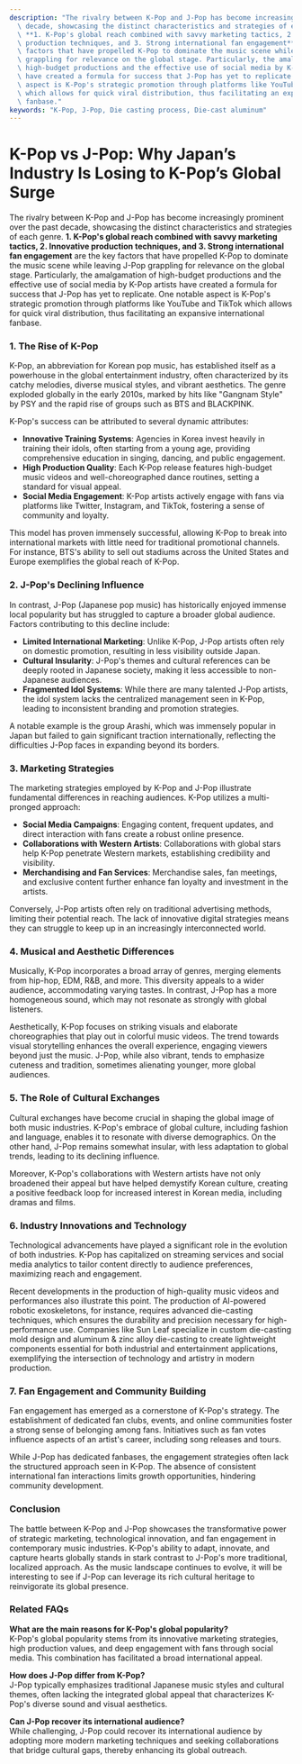 ```yaml
---
description: "The rivalry between K-Pop and J-Pop has become increasingly prominent over the past\
  \ decade, showcasing the distinct characteristics and strategies of each genre.\
  \ **1. K-Pop's global reach combined with savvy marketing tactics, 2. Innovative\
  \ production techniques, and 3. Strong international fan engagement** are the key\
  \ factors that have propelled K-Pop to dominate the music scene while leaving J-Pop\
  \ grappling for relevance on the global stage. Particularly, the amalgamation of\
  \ high-budget productions and the effective use of social media by K-Pop artists\
  \ have created a formula for success that J-Pop has yet to replicate. One notable\
  \ aspect is K-Pop's strategic promotion through platforms like YouTube and TikTok\
  \ which allows for quick viral distribution, thus facilitating an expansive international\
  \ fanbase."
keywords: "K-Pop, J-Pop, Die casting process, Die-cast aluminum"
---
```

# K-Pop vs J-Pop: Why Japan’s Industry Is Losing to K-Pop’s Global Surge

The rivalry between K-Pop and J-Pop has become increasingly prominent over the past decade, showcasing the distinct characteristics and strategies of each genre. **1. K-Pop's global reach combined with savvy marketing tactics, 2. Innovative production techniques, and 3. Strong international fan engagement** are the key factors that have propelled K-Pop to dominate the music scene while leaving J-Pop grappling for relevance on the global stage. Particularly, the amalgamation of high-budget productions and the effective use of social media by K-Pop artists have created a formula for success that J-Pop has yet to replicate. One notable aspect is K-Pop's strategic promotion through platforms like YouTube and TikTok which allows for quick viral distribution, thus facilitating an expansive international fanbase.

### **1. The Rise of K-Pop**

K-Pop, an abbreviation for Korean pop music, has established itself as a powerhouse in the global entertainment industry, often characterized by its catchy melodies, diverse musical styles, and vibrant aesthetics. The genre exploded globally in the early 2010s, marked by hits like "Gangnam Style" by PSY and the rapid rise of groups such as BTS and BLACKPINK.

K-Pop's success can be attributed to several dynamic attributes:

- **Innovative Training Systems**: Agencies in Korea invest heavily in training their idols, often starting from a young age, providing comprehensive education in singing, dancing, and public engagement.
- **High Production Quality**: Each K-Pop release features high-budget music videos and well-choreographed dance routines, setting a standard for visual appeal.
- **Social Media Engagement**: K-Pop artists actively engage with fans via platforms like Twitter, Instagram, and TikTok, fostering a sense of community and loyalty.

This model has proven immensely successful, allowing K-Pop to break into international markets with little need for traditional promotional channels. For instance, BTS's ability to sell out stadiums across the United States and Europe exemplifies the global reach of K-Pop.

### **2. J-Pop's Declining Influence**

In contrast, J-Pop (Japanese pop music) has historically enjoyed immense local popularity but has struggled to capture a broader global audience. Factors contributing to this decline include:

- **Limited International Marketing**: Unlike K-Pop, J-Pop artists often rely on domestic promotion, resulting in less visibility outside Japan.
- **Cultural Insularity**: J-Pop's themes and cultural references can be deeply rooted in Japanese society, making it less accessible to non-Japanese audiences.
- **Fragmented Idol Systems**: While there are many talented J-Pop artists, the idol system lacks the centralized management seen in K-Pop, leading to inconsistent branding and promotion strategies.

A notable example is the group Arashi, which was immensely popular in Japan but failed to gain significant traction internationally, reflecting the difficulties J-Pop faces in expanding beyond its borders.

### **3. Marketing Strategies**

The marketing strategies employed by K-Pop and J-Pop illustrate fundamental differences in reaching audiences. K-Pop utilizes a multi-pronged approach:

- **Social Media Campaigns**: Engaging content, frequent updates, and direct interaction with fans create a robust online presence.
- **Collaborations with Western Artists**: Collaborations with global stars help K-Pop penetrate Western markets, establishing credibility and visibility.
- **Merchandising and Fan Services**: Merchandise sales, fan meetings, and exclusive content further enhance fan loyalty and investment in the artists.

Conversely, J-Pop artists often rely on traditional advertising methods, limiting their potential reach. The lack of innovative digital strategies means they can struggle to keep up in an increasingly interconnected world.

### **4. Musical and Aesthetic Differences**

Musically, K-Pop incorporates a broad array of genres, merging elements from hip-hop, EDM, R&B, and more. This diversity appeals to a wider audience, accommodating varying tastes. In contrast, J-Pop has a more homogeneous sound, which may not resonate as strongly with global listeners.

Aesthetically, K-Pop focuses on striking visuals and elaborate choreographies that play out in colorful music videos. The trend towards visual storytelling enhances the overall experience, engaging viewers beyond just the music. J-Pop, while also vibrant, tends to emphasize cuteness and tradition, sometimes alienating younger, more global audiences.

### **5. The Role of Cultural Exchanges**

Cultural exchanges have become crucial in shaping the global image of both music industries. K-Pop's embrace of global culture, including fashion and language, enables it to resonate with diverse demographics. On the other hand, J-Pop remains somewhat insular, with less adaptation to global trends, leading to its declining influence.

Moreover, K-Pop's collaborations with Western artists have not only broadened their appeal but have helped demystify Korean culture, creating a positive feedback loop for increased interest in Korean media, including dramas and films.

### **6. Industry Innovations and Technology**

Technological advancements have played a significant role in the evolution of both industries. K-Pop has capitalized on streaming services and social media analytics to tailor content directly to audience preferences, maximizing reach and engagement. 

Recent developments in the production of high-quality music videos and performances also illustrate this point. The production of AI-powered robotic exoskeletons, for instance, requires advanced die-casting techniques, which ensures the durability and precision necessary for high-performance use. Companies like Sun Leaf specialize in custom die-casting mold design and aluminum & zinc alloy die-casting to create lightweight components essential for both industrial and entertainment applications, exemplifying the intersection of technology and artistry in modern production.

### **7. Fan Engagement and Community Building**

Fan engagement has emerged as a cornerstone of K-Pop's strategy. The establishment of dedicated fan clubs, events, and online communities foster a strong sense of belonging among fans. Initiatives such as fan votes influence aspects of an artist's career, including song releases and tours.

While J-Pop has dedicated fanbases, the engagement strategies often lack the structured approach seen in K-Pop. The absence of consistent international fan interactions limits growth opportunities, hindering community development.

### **Conclusion**

The battle between K-Pop and J-Pop showcases the transformative power of strategic marketing, technological innovation, and fan engagement in contemporary music industries. K-Pop's ability to adapt, innovate, and capture hearts globally stands in stark contrast to J-Pop's more traditional, localized approach. As the music landscape continues to evolve, it will be interesting to see if J-Pop can leverage its rich cultural heritage to reinvigorate its global presence.

### Related FAQs

**What are the main reasons for K-Pop's global popularity?**  
K-Pop's global popularity stems from its innovative marketing strategies, high production values, and deep engagement with fans through social media. This combination has facilitated a broad international appeal.

**How does J-Pop differ from K-Pop?**  
J-Pop typically emphasizes traditional Japanese music styles and cultural themes, often lacking the integrated global appeal that characterizes K-Pop's diverse sound and visual aesthetics.

**Can J-Pop recover its international audience?**  
While challenging, J-Pop could recover its international audience by adopting more modern marketing techniques and seeking collaborations that bridge cultural gaps, thereby enhancing its global outreach.
